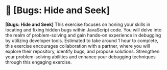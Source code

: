 <!-- PROJECT DESCRIPTION -->

# 📖 [Bugs: Hide and Seek] <a name="about-project"></a>

**[Bugs: Hide and Seek]** 
This exercise focuses on honing your skills in locating and fixing hidden bugs within JavaScript code. You will delve into the realm of problem-solving and gain hands-on experience in debugging by utilizing developer tools. Estimated to take around 1 hour to complete, this exercise encourages collaboration with a partner, where you will explore their repository, identify bugs, and propose solutions. Strengthen your problem-solving abilities and enhance your debugging techniques through this engaging exercise.

